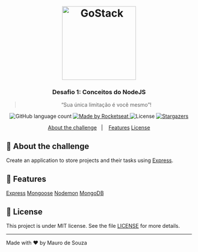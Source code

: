 <h1 align="center">
    <img alt="GoStack" src="https://rocketseat-cdn.s3-sa-east-1.amazonaws.com/bootcamp-header.png" width="200px" />
</h1>

<h3 align="center">
  Desafio 1: Conceitos do NodeJS
</h3>

<blockquote align="center">“Sua única limitação é você mesmo”!</blockquote>

<p align="center">
  <img alt="GitHub language count" src="https://img.shields.io/github/languages/count/rocketseat/bootcamp-gostack-desafio-01?color=%2304D361">

  <a href="https://rocketseat.com.br">
    <img alt="Made by Rocketseat" src="https://img.shields.io/badge/made%20by-Rocketseat-%2304D361">
  </a>

  <img alt="License" src="https://img.shields.io/badge/license-MIT-%2304D361">

  <a href="https://github.com/Rocketseat/bootcamp-gostack-desafio-01/stargazers">
    <img alt="Stargazers" src="https://img.shields.io/github/stars/rocketseat/bootcamp-gostack-desafio-01?style=social">
  </a>
</p>

<p align="center">
  <a href="#rocket-About-the-challenge">About the challenge</a>&nbsp;&nbsp;&nbsp;|&nbsp;&nbsp;&nbsp;
  <a href="#tada-Features" >Features</a>
  <a href="#memo-License">License</a>
</p>

## :rocket: About the challenge

Create an application to store projects and their tasks using [Express](https://expressjs.com/pt-br/).

## :tada: Features

[Express](https://expressjs.com/pt-br/)
[Mongoose](https://mongoosejs.com)
[Nodemon](https://www.npmjs.com/package/nodemon)
[MongoDB](https://www.mongodb.com)

## :memo: License

This project is under MIT license. See the file [LICENSE](LICENSE.md) for more details.

---

Made with :heart: by Mauro de Souza 
